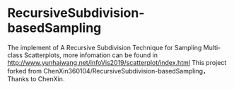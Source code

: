 # RecursiveSubdivision-basedSampling
The implement of A Recursive Subdivision Technique for Sampling Multi-class Scatterplots, more infomation can be found in http://www.yunhaiwang.net/infoVis2019/scatterplot/index.html
This project forked from ChenXin360104/RecursiveSubdivision-basedSampling，Thanks to ChenXin.
